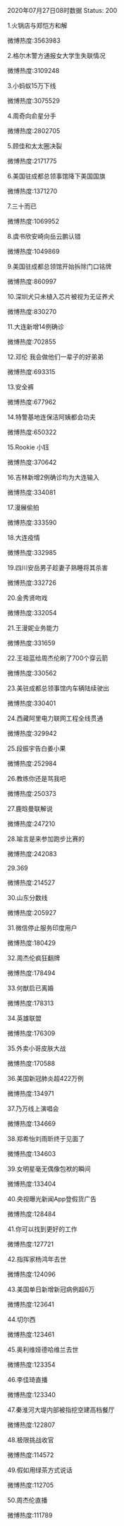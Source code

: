 2020年07月27日08时数据
Status: 200

1.火锅店与郑恺方和解

微博热度:3563983

2.格尔木警方通报女大学生失联情况

微博热度:3109248

3.小蚂蚁15万下线

微博热度:3075529

4.周奇向俞星分手

微博热度:2802705

5.顾佳和太太圈决裂

微博热度:2171775

6.美国驻成都总领事馆降下美国国旗

微博热度:1371270

7.三十而已

微博热度:1069952

8.虞书欣安崎向岳云鹏认错

微博热度:1049869

9.美国驻成都总领馆开始拆除门口铭牌

微博热度:860997

10.深圳犬只未植入芯片被视为无证养犬

微博热度:830270

11.大连新增14例确诊

微博热度:702855

12.邓伦 我会做他们一辈子的好弟弟

微博热度:693315

13.安全裤

微博热度:677962

14.特警基地连保洁阿姨都会功夫

微博热度:650322

15.Rookie 小钰

微博热度:370642

16.吉林新增2例确诊均为大连输入

微博热度:334081

17.漫展偷拍

微博热度:333590

18.大连疫情

微博热度:332985

19.四川安岳男子趁妻子熟睡将其杀害

微博热度:332726

20.金秀贤吻戏

微博热度:332054

21.王漫妮业务能力

微博热度:331659

22.王祖蓝给周杰伦刷了700个穿云箭

微博热度:330562

23.美驻成都总领事馆内车辆陆续驶出

微博热度:330401

24.西藏阿里电力联网工程全线贯通

微博热度:329942

25.段振宇告白姜小果

微博热度:252984

26.教练你还是骂我吧

微博热度:250373

27.鹿晗曼联解说

微博热度:247210

28.喻言是来参加跑步比赛的

微博热度:242083

29.369

微博热度:214527

30.山东分数线

微博热度:205927

31.微信停止服务印度用户

微博热度:180429

32.周杰伦疯狂翻牌

微博热度:178494

33.何猷启已离婚

微博热度:178313

34.英雄联盟

微博热度:176309

35.外卖小哥皮肤大战

微博热度:170588

36.美国新冠肺炎超422万例

微博热度:134971

37.乃万线上演唱会

微博热度:134669

38.郑希怡刘雨昕终于见面了

微博热度:134603

39.女明星毫无偶像包袱的瞬间

微博热度:133404

40.央视曝光新闻App登假货广告

微博热度:128484

41.你可以找到更好的工作

微博热度:127721

42.指挥家杨鸿年去世

微博热度:124096

43.美国单日新增新冠病例超6万

微博热度:123641

44.切尔西

微博热度:123461

45.奥利维娅德哈维兰去世

微博热度:123354

46.李佳琦直播

微博热度:123340

47.秦淮河大堤内部被指挖空建高档餐厅

微博热度:122807

48.极限挑战收官

微博热度:114572

49.假如用绿茶方式说话

微博热度:112705

50.周杰伦直播

微博热度:111789

